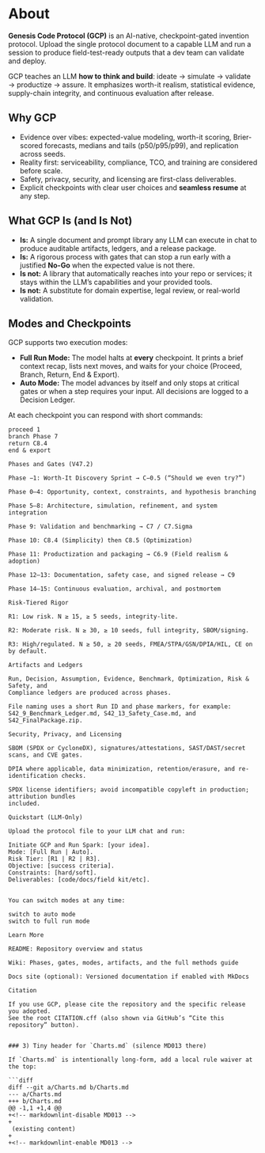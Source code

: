 # About

**Genesis Code Protocol (GCP)** is an AI-native, checkpoint-gated invention protocol.
Upload the single protocol document to a capable LLM and run a session to produce
field-test-ready outputs that a dev team can validate and deploy.

GCP teaches an LLM **how to think and build**: ideate → simulate → validate → productize
→ assure. It emphasizes worth-it realism, statistical evidence, supply-chain integrity,
and continuous evaluation after release.

## Why GCP

- Evidence over vibes: expected-value modeling, worth-it scoring, Brier-scored forecasts,
  medians and tails (p50/p95/p99), and replication across seeds.
- Reality first: serviceability, compliance, TCO, and training are considered before scale.
- Safety, privacy, security, and licensing are first-class deliverables.
- Explicit checkpoints with clear user choices and **seamless resume** at any step.

## What GCP Is (and Is Not)

- **Is:** A single document and prompt library any LLM can execute in chat to produce
  auditable artifacts, ledgers, and a release package.
- **Is:** A rigorous process with gates that can stop a run early with a justified **No-Go**
  when the expected value is not there.
- **Is not:** A library that automatically reaches into your repo or services; it stays
  within the LLM’s capabilities and your provided tools.
- **Is not:** A substitute for domain expertise, legal review, or real-world validation.

## Modes and Checkpoints

GCP supports two execution modes:

- **Full Run Mode:** The model halts at **every** checkpoint. It prints a brief context
  recap, lists next moves, and waits for your choice (Proceed, Branch, Return, End & Export).
- **Auto Mode:** The model advances by itself and only stops at critical gates or when a step
  requires your input. All decisions are logged to a Decision Ledger.

At each checkpoint you can respond with short commands:

```text
proceed 1
branch Phase 7
return C8.4
end & export

Phases and Gates (V47.2)

Phase −1: Worth-It Discovery Sprint → C−0.5 (“Should we even try?”)

Phase 0–4: Opportunity, context, constraints, and hypothesis branching

Phase 5–8: Architecture, simulation, refinement, and system integration

Phase 9: Validation and benchmarking → C7 / C7.Sigma

Phase 10: C8.4 (Simplicity) then C8.5 (Optimization)

Phase 11: Productization and packaging → C6.9 (Field realism & adoption)

Phase 12–13: Documentation, safety case, and signed release → C9

Phase 14–15: Continuous evaluation, archival, and postmortem

Risk-Tiered Rigor

R1: Low risk. N ≥ 15, ≥ 5 seeds, integrity-lite.

R2: Moderate risk. N ≥ 30, ≥ 10 seeds, full integrity, SBOM/signing.

R3: High/regulated. N ≥ 50, ≥ 20 seeds, FMEA/STPA/GSN/DPIA/HIL, CE on by default.

Artifacts and Ledgers

Run, Decision, Assumption, Evidence, Benchmark, Optimization, Risk & Safety, and
Compliance ledgers are produced across phases.

File naming uses a short Run ID and phase markers, for example:
S42_9_Benchmark_Ledger.md, S42_13_Safety_Case.md, and S42_FinalPackage.zip.

Security, Privacy, and Licensing

SBOM (SPDX or CycloneDX), signatures/attestations, SAST/DAST/secret scans, and CVE gates.

DPIA where applicable, data minimization, retention/erasure, and re-identification checks.

SPDX license identifiers; avoid incompatible copyleft in production; attribution bundles
included.

Quickstart (LLM-Only)

Upload the protocol file to your LLM chat and run:

Initiate GCP and Run Spark: [your idea].
Mode: [Full Run | Auto].
Risk Tier: [R1 | R2 | R3].
Objective: [success criteria].
Constraints: [hard/soft].
Deliverables: [code/docs/field kit/etc].


You can switch modes at any time:

switch to auto mode
switch to full run mode

Learn More

README: Repository overview and status

Wiki: Phases, gates, modes, artifacts, and the full methods guide

Docs site (optional): Versioned documentation if enabled with MkDocs

Citation

If you use GCP, please cite the repository and the specific release you adopted.
See the root CITATION.cff (also shown via GitHub’s “Cite this repository” button).


### 3) Tiny header for `Charts.md` (silence MD013 there)

If `Charts.md` is intentionally long-form, add a local rule waiver at the top:

```diff
diff --git a/Charts.md b/Charts.md
--- a/Charts.md
+++ b/Charts.md
@@ -1,1 +1,4 @@
+<!-- markdownlint-disable MD013 -->
+
 (existing content)
+
+<!-- markdownlint-enable MD013 -->
